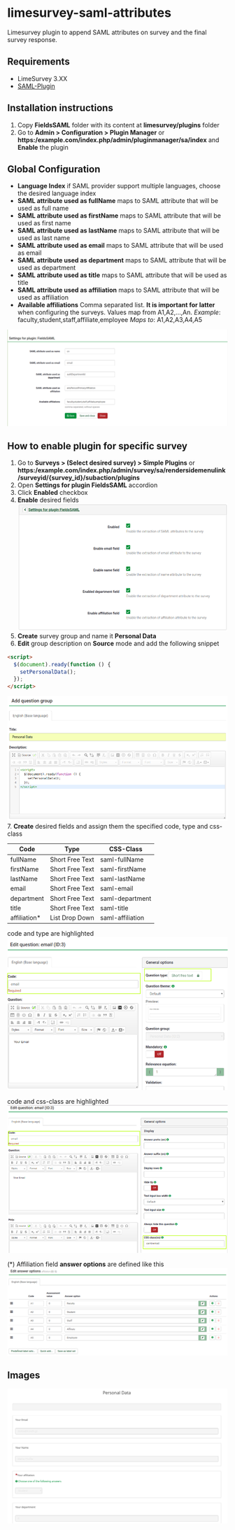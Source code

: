 # limesurvey-saml-attributes
Limesurvey plugin to append SAML attributes on survey and the final survey response.

## Requirements
* LimeSurvey 3.XX
* [SAML-Plugin](https://github.com/auth-it-center/Limesurvey-SAML-Authentication)

## Installation instructions
1. Copy **FieldsSAML** folder with its content at **limesurvey/plugins** folder
2. Go to **Admin > Configuration > Plugin Manager** or **https:/example.com/index.php/admin/pluginmanager/sa/index**
and **Enable** the plugin

## Global Configuration
* **Language Index** if SAML provider support multiple languages, choose the desired language index
* **SAML attribute used as fullName** maps to SAML attribute that will be used as full name
* **SAML attribute used as firstName** maps to SAML attribute that will be used as first name
* **SAML attribute used as lastName** maps to SAML attribute that will be used as last name
* **SAML attribute used as email** maps to SAML attribute that will be used as email
* **SAML attribute used as department** maps to SAML attribute that will be used as department
* **SAML attribute used as title** maps to SAML attribute that will be used as title
* **SAML attribute used as affiliation** maps to SAML attribute that will be used as affiliation
* **Available affiliations** Comma separated list. **It is important for latter** when configuring the surveys.
Values map from A1,A2,...,An.
*Example*: faculty,student,staff,affiliate,employee
*Maps to*: A1,A2,A3,A4,A5

![Global Settings](images/global_settings.png)

## How to enable plugin for specific survey
1. Go to **Surveys > (Select desired survey) > Simple Plugins** or
**https:/example.com/index.php/admin/survey/sa/rendersidemenulink/surveyid/{survey_id}/subaction/plugins**
2. Open **Settings for plugin FieldsSAML** accordion
3. Click **Enabled** checkbox
4. **Enable** desired fields
![Plugin Settings](images/plugin_settings.png)
5. **Create** survey group and name it **Personal Data**
6. **Edit** group description on **Source** mode and add the following snippet
```html
<script>
  $(document).ready(function () {
    setPersonalData();
  });
</script>
```
![Personal Data Group](images/personal_data_group.png)
7. **Create** desired fields and assign them the specified code, type and css-class

| Code          | Type            | CSS-Class        |
|---------------|-----------------|------------------|
| fullName      | Short Free Text | saml-fullName    |
| firstName     | Short Free Text | saml-firstName   |
| lastName      | Short Free Text | saml-lastName    |
| email         | Short Free Text | saml-email       |
| department    | Short Free Text | saml-department  |
| title         | Short Free Text | saml-title       |
| affiliation\* | List Drop Down  | saml-affiliation |

code and type are highlighted
![code and type are highlighted](images/email_field_general.png)

code and css-class are highlighted
![code and css-class are highlighted](images/email_field_display.png)

(\*) Affiliation field **answer options** are defined like this
![Affiliation Field Answer Options](images/affiliation_answer_options.png)

## Images
![How saml data are appended on the survey](images/data_on_survey.png)
